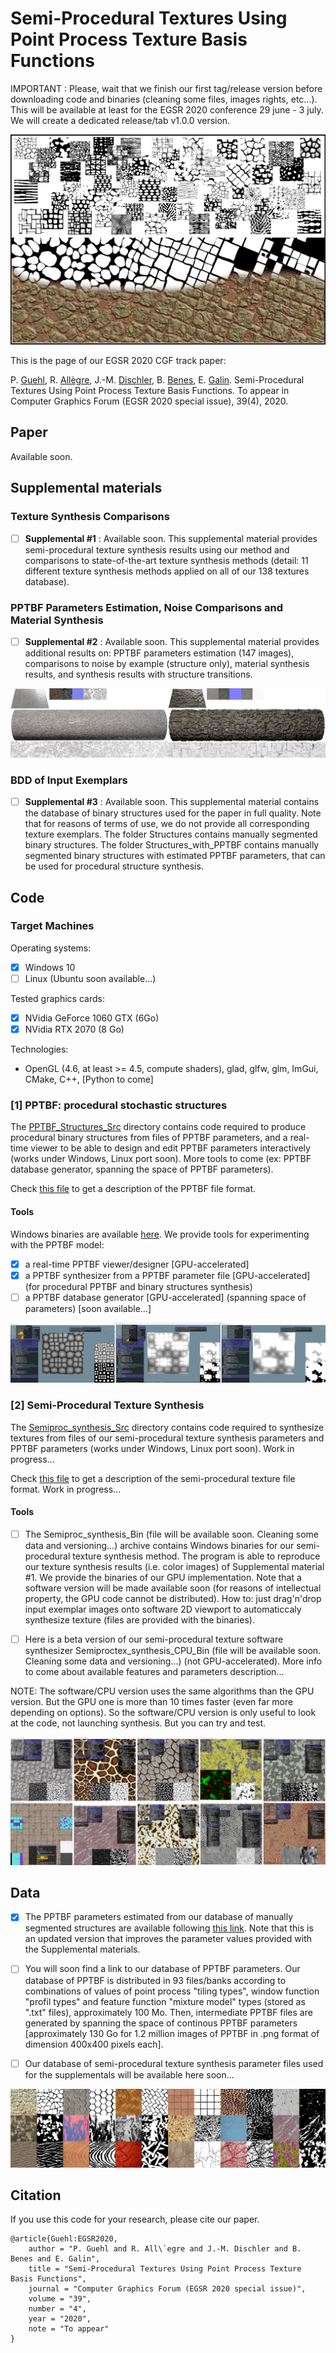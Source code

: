 # Semi-Procedural Textures Using Point Process Texture Basis Functions

IMPORTANT : Please, wait that we finish our first tag/release version before downloading code and binaries (cleaning some files, images rights, etc...). This will be available at least for the EGSR 2020 conference 29 june - 3 july. We will create a dedicated release/tab v1.0.0 version.

![semiproctex](Images/semiproctex.png)

This is the page of our EGSR 2020 CGF track paper:

P. [Guehl](https://pascalguehl.jimdofree.com/), R. [Allègre](https://igg.icube.unistra.fr/index.php/R%C3%A9mi_All%C3%A8gre), J.-M. [Dischler](https://dpt-info.di.unistra.fr/~dischler/), B. [Benes](http://hpcg.purdue.edu/bbenes/), E. [Galin](https://perso.liris.cnrs.fr/eric.galin/).
Semi-Procedural Textures Using Point Process Texture Basis Functions.
To appear in Computer Graphics Forum (EGSR 2020 special issue), 39(4),
2020.

## Paper

Available soon.

## Supplemental materials

### Texture Synthesis Comparisons

 - [ ] **Supplemental #1** : Available soon. This supplemental material provides semi-procedural texture synthesis results using our method and comparisons to state-of-the-art texture synthesis methods (detail: 11 different texture synthesis methods applied on all of our 138 textures database).
 
 ### PPTBF Parameters Estimation, Noise Comparisons and Material Synthesis
 
 - [ ] **Supplemental #2** : Available soon. This supplemental material provides additional results on: PPTBF parameters estimation (147 images), comparisons to noise by example (structure only), material synthesis results, and synthesis results with structure transitions.
 
 ![semiproctex](Images/material_synthesis_spatiallyVarying_1024.png)
 
 ### BDD of Input Exemplars
 
 - [ ] **Supplemental #3** : Available soon. This supplemental material contains the database of binary structures used for the paper in full quality. Note that for reasons of terms of use, we do not provide all corresponding texture exemplars. The folder Structures contains manually segmented binary structures. The
 folder Structures_with_PPTBF contains manually segmented binary structures with estimated PPTBF
 parameters, that can be used for procedural structure synthesis.

## Code

### Target Machines

Operating systems:
- [x] Windows 10
- [ ] Linux (Ubuntu soon available...)

Tested graphics cards:
- [x] NVidia GeForce 1060 GTX (6Go)
- [x] NVidia RTX 2070 (8 Go)

Technologies:
- OpenGL (4.6, at least >= 4.5, compute shaders), glad, glfw, glm, ImGui, CMake, C++, [Python to come]

### [1] PPTBF: procedural stochastic structures

 The [PPTBF_Structures_Src](PPTBF_Structures_Src) directory contains code required to produce
 procedural binary structures from files of PPTBF parameters, and a real-time viewer to be able
 to design and edit PPTBF parameters interactively (works under Windows, Linux port soon).
 More tools to come (ex: PPTBF database generator, spanning the space of PPTBF parameters).

 Check [this file](PPTBF_file_format.txt) to get a description of the PPTBF file format.

#### Tools
 
 Windows binaries are available [here](http://igg.unistra.fr/people/semiproctex/PPTBF_Structures_Bin.zip). We provide tools for experimenting with the PPTBF model:
 - [x] a real-time PPTBF viewer/designer [GPU-accelerated]
 - [x] a PPTBF synthesizer from a PPTBF parameter file [GPU-accelerated] (for procedural PPTBF and binary structures synthesis)
 - [ ] a PPTBF database generator [GPU-accelerated] (spanning space of parameters) [soon available...]

 ![semiproctex](Images/tools_editing_1024.png)
 
### [2] Semi-Procedural Texture Synthesis
 
 The [Semiproc_synthesis_Src](Semiproc_synthesis_Src) directory contains code required to synthesize
 textures from files of our semi-procedural texture synthesis parameters and PPTBF parameters (works under Windows, Linux port soon). Work in progress...

 Check [this file](semiProcTex_file_format.txt) to get a description of the semi-procedural texture file format. Work in progress...
 
#### Tools
 
 - [ ] The Semiproc_synthesis_Bin (file will be available soon. Cleaning some data and versioning...) archive
 contains Windows binaries for our semi-procedural texture synthesis method. The program is able
 to reproduce our texture synthesis results (i.e. color images) of Supplemental material #1.
 We provide the binaries of our GPU implementation. Note that a software version will be
 made available soon (for reasons of intellectual property, the GPU code cannot be
 distributed). How to: just drag'n'drop input exemplar images onto software 2D viewport to automaticcaly synthesize texture (files are provided with the binaries).
 
 - [ ] Here is a beta version of our semi-procedural texture software synthesizer Semiproctex_synthesis_CPU_Bin (file will be available soon. Cleaning some data and versioning...) (not GPU-accelerated). More info to come about available features and parameters description...
 
 NOTE: The software/CPU version uses the same algorithms than the GPU version. But the GPU one is more than 10 times faster (even far more depending on options). So the software/CPU version is only useful to look at the code, not launching synthesis. But you can try and test.
 
 ![semiproctex](Images/semiproctex_tools_1024.png)
  
 ## Data
 
 - [x] The PPTBF parameters estimated from our database of manually segmented structures are available
 following [this link](http://igg.unistra.fr/people/semiproctex/PPTBF_Parameters_v2.zip). Note
 that this is an updated version that improves the parameter values provided with the Supplemental
 materials.
 
 - [ ] You will soon find a link to our database of PPTBF parameters. Our database of PPTBF is distributed in 93 files/banks according to combinations of values of point process "tiling types", window function "profil types" and feature function "mixture model" types (stored as ".txt" files), approximately 100 Mo. Then, intermediate PPTBF files are generated by spanning the space of continous PPTBF parameters [approximately 130 Go for 1.2 million images of PPTBF in .png format of dimension 400x400 pixels each].
  
 - [ ] Our database of semi-procedural texture synthesis parameter files used for the supplementals will be available here soon...
 
 ![semiproctex](Images/bdd_textures_1024.png)

<!--
### Prerequisites

### Getting started

 * Clone this repository.
 * ...
-->

## Citation

If you use this code for your research, please cite our paper.

```
@article{Guehl:EGSR2020,
    author = "P. Guehl and R. All\`egre and J.-M. Dischler and B. Benes and E. Galin",
    title = "Semi-Procedural Textures Using Point Process Texture Basis Functions",
    journal = "Computer Graphics Forum (EGSR 2020 special issue)",
    volume = "39",
    number = "4",
    year = "2020",
    note = "To appear"
}
```
